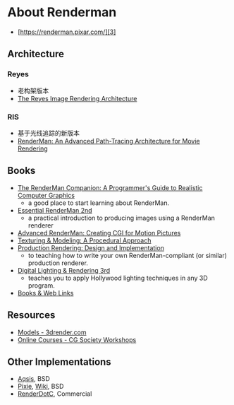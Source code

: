 # About Renderman

* [https://renderman.pixar.com/][3]


## Architecture

### Reyes

* 老构架版本
* [The Reyes Image Rendering Architecture][1]

### RIS

* 基于光线追踪的新版本
* [RenderMan: An Advanced Path-Tracing Architecture for Movie Rendering][2]


## Books

* [The RenderMan Companion: A Programmer's Guide to Realistic Computer Graphics][9]
  * a good place to start learning about RenderMan.
* [Essential RenderMan 2nd][10]
  * a practical introduction to producing images using a RenderMan renderer
* [Advanced RenderMan: Creating CGI for Motion Pictures][12]
* [Texturing & Modeling: A Procedural Approach][13]
* [Production Rendering: Design and Implementation][8]
  * to teaching how to write your own RenderMan-compliant (or similar) production renderer.
* [Digital Lighting & Rendering 3rd][15]
  * teaches you to apply Hollywood lighting techniques in any 3D program.
* [Books & Web Links][11]


## Resources

* [Models - 3drender.com][14]
* [Online Courses - CG Society Workshops][16]


## Other Implementations

* [Aqsis][4], BSD
* [Pixie][6], [Wiki][7], BSD
* [RenderDotC][5], Commercial


[1]:https://graphics.pixar.com/library/Reyes/paper.pdf
[2]:https://dl.acm.org/doi/10.1145/3182162
[3]:https://renderman.pixar.com/
[4]:http://www.aqsis.org/
[5]:http://www.dotcsw.com/rdc.html
[6]:https://sourceforge.net/projects/pixie/
[7]:https://web.archive.org/web/20080702222110/http://www.renderpixie.com/pixiewiki/Main_Page
[8]:https://www.amazon.com/exec/obidos/ASIN/1852338210/
[9]:https://www.amazon.com/exec/obidos/ASIN/0201508680/
[10]:https://www.amazon.com/Essential-RenderMan-C2-AE-Ian-Stephenson-dp-1846283442/dp/1846283442/
[11]:http://www.dotcsw.com/links.html
[12]:https://www.amazon.com/exec/obidos/ASIN/1558606181/
[13]:https://www.amazon.com/exec/obidos/ASIN/1558608486/
[14]:http://3drender.com/challenges/index.htm
[15]:http://3drender.com/light/index.html
[16]:https://cgsociety.org/workshops
